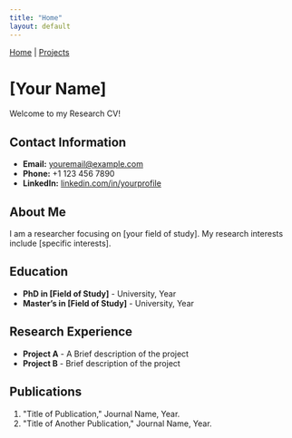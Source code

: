 ```yaml
---
title: "Home"
layout: default
---
```


[Home](./) | [Projects](./projects)

# [Your Name]
Welcome to my Research CV!

## Contact Information
- **Email:** youremail@example.com
- **Phone:** +1 123 456 7890
- **LinkedIn:** [linkedin.com/in/yourprofile](https://linkedin.com/in/yourprofile)

## About Me
I am a researcher focusing on [your field of study]. My research interests include [specific interests].

## Education
- **PhD in [Field of Study]** - University, Year
- **Master’s in [Field of Study]** - University, Year

## Research Experience
- **Project A** - A Brief description of the project
- **Project B** - Brief description of the project

## Publications
1. "Title of Publication," Journal Name, Year.
2. "Title of Another Publication," Journal Name, Year.
